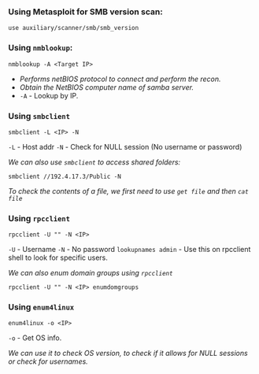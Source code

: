 ### Using Metasploit for SMB version scan:
```
use auxiliary/scanner/smb/smb_version
```

### Using `nmblookup`:
```
nmblookup -A <Target IP>
```
- *Performs netBIOS protocol to connect and perform the recon.*
- *Obtain the NetBIOS computer name of samba server.*
- `-A` - Lookup by IP.

### Using `smbclient`
```
smbclient -L <IP> -N
```

`-L` - Host addr
`-N` - Check for NULL session (No username or password)

*We can also use `smbclient` to access shared folders:*
```
smbclient //192.4.17.3/Public -N
```

*To check the contents of a file, we first need to use `get file` and then `cat file`*
 
### Using `rpcclient`
```
rpcclient -U "" -N <IP>
```

`-U` - Username
`-N` - No password
`lookupnames admin` - Use this on rpcclient shell to look for specific users.

*We can also enum domain groups using `rpcclient`*
```
rpcclient -U "" -N <IP> enumdomgroups
```
### Using `enum4linux`
```
enum4linux -o <IP>
```

`-o` - Get OS info.  

*We can use it to check OS version, to check if it allows for NULL sessions or check for usernames.*


